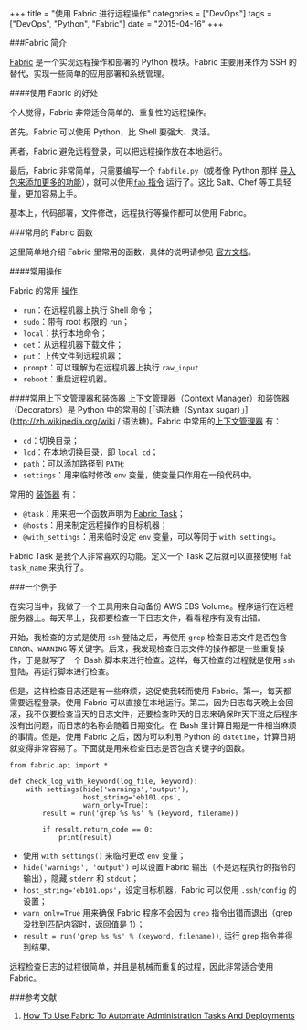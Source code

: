 +++
title       = "使用 Fabric 进行远程操作"
categories  = ["DevOps"]
tags        = ["DevOps", "Python", "Fabric"]
date        = "2015-04-16"
+++

###Fabric 简介

[Fabric](http://www.fabfile.org) 是一个实现远程操作和部署的 Python 模块。Fabric 主要用来作为 SSH 的替代，实现一些简单的应用部署和系统管理。

####使用 Fabric 的好处

个人觉得，Fabric 非常适合简单的、重复性的远程操作。

首先，Fabric 可以使用 Python，比 Shell 要强大、灵活。

再者，Fabric 避免远程登录，可以把远程操作放在本地运行。

最后，Fabric 非常简单，只需要编写一个 `fabfile.py`（或者像 Python 那样 [导入包来添加更多的功能](http://docs.fabfile.org/en/latest/usage/fabfiles.html)），就可以使用[`fab` 指令](http://docs.fabfile.org/en/latest/usage/fab.html) 运行了。这比 Salt、Chef 等工具轻量，更加容易上手。

基本上，代码部署，文件修改，远程执行等操作都可以使用 Fabric。

###常用的 Fabric 函数

这里简单地介绍 Fabric 里常用的函数，具体的说明请参见 [官方文档](http://docs.fabfile.org/en/latest/index.html)。

####常用操作

Fabric 的常用 [操作](http://docs.fabfile.org/en/latest/api/core/operations.html)

* `run`：在远程机器上执行 Shell 命令；
* `sudo`：带有 root 权限的 `run`；
* `local`：执行本地命令；
* `get`：从远程机器下载文件；
* `put`：上传文件到远程机器；
* `prompt`：可以理解为在远程机器上执行 `raw_input`
* `reboot`：重启远程机器。

####常用上下文管理器和装饰器
上下文管理器（Context Manager）和装饰器（Decorators）是 Python 中的常用的 [「语法糖（Syntax sugar）」](http://zh.wikipedia.org/wiki / 语法糖)。Fabric 中常用的[上下文管理器](http://docs.fabfile.org/en/latest/api/core/context_managers.html) 有：

* `cd`：切换目录；
* `lcd`：在本地切换目录，即 `local cd`；
* `path`：可以添加路径到 `PATH`;
* `settings`：用来临时修改 `env` 变量，使变量只作用在一段代码中。

常用的 [装饰器](http://docs.fabfile.org/en/latest/api/core/decorators.html) 有：

* `@task`：用来把一个函数声明为 [Fabric Task](http://docs.fabfile.org/en/latest/usage/tasks.html)；
* `@hosts`：用来制定远程操作的目标机器；
* `@with_settings`：用来临时设定 `env` 变量，可以等同于 `with settings`。

Fabric Task 是我个人非常喜欢的功能。定义一个 Task 之后就可以直接使用 `fab task_name` 来执行了。

###一个例子

在实习当中，我做了一个工具用来自动备份 AWS EBS Volume。程序运行在远程服务器上。每天早上，我都要检查一下日志文件，看看程序有没有出错。

开始，我检查的方式是使用 `ssh` 登陆之后，再使用 `grep` 检查日志文件是否包含 `ERROR`、`WARNING` 等关键字。后来，我发现检查日志文件的操作都是一些重复操作，于是就写了一个 Bash 脚本来进行检查。这样，每天检查的过程就是使用 `ssh` 登陆，再运行脚本进行检查。

但是，这样检查日志还是有一些麻烦，这促使我转而使用 Fabric。第一，每天都需要远程登录。使用 Fabric 可以直接在本地运行。第二，因为日志每天晚上会回滚，我不仅要检查当天的日志文件，还要检查昨天的日志来确保昨天下班之后程序没有出问题，而日志的名称会随着日期变化。在 Bash 里计算日期是一件相当麻烦的事情。但是，使用 Fabric 之后，因为可以利用 Python 的 `datetime`，计算日期就变得非常容易了。下面就是用来检查日志是否包含关键字的函数。

```
from fabric.api import *

def check_log_with_keyword(log_file, keyword):
    with settings(hide('warnings','output'),
                  host_string='eb101.ops',
                  warn_only=True):
        result = run('grep %s %s' % (keyword, filename))

        if result.return_code == 0:
            print(result)
```

* 使用 `with settings()` 来临时更改 `env` 变量；
* `hide('warnings', 'output')` 可以设置 Fabric 输出（不是远程执行的指令的输出），隐藏 `stderr` 和 `stdout`；
* `host_string='eb101.ops'`，设定目标机器，Fabric 可以使用 `.ssh/config` 的设置；
* `warn_only=True` 用来确保 Fabric 程序不会因为 `grep` 指令出错而退出（grep 没找到匹配内容时，返回值是 1）；
* `result = run('grep %s %s' % (keyword, filename))`, 运行 `grep` 指令并得到结果。

远程检查日志的过程很简单，并且是机械而重复的过程，因此非常适合使用 Fabric。

###参考文献

1. [How To Use Fabric To Automate Administration Tasks And Deployments](https://www.digitalocean.com/community/tutorials/how-to-use-fabric-to-automate-administration-tasks-and-deployments)